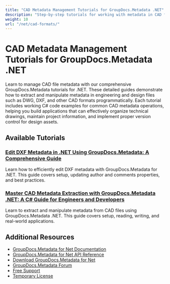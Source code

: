 ```yaml
---
title: "CAD Metadata Management Tutorials for GroupDocs.Metadata .NET"
description: "Step-by-step tutorials for working with metadata in CAD formats like DWG, DXF, and others using GroupDocs.Metadata for .NET."
weight: 10
url: "/net/cad-formats/"
---
```


# CAD Metadata Management Tutorials for GroupDocs.Metadata .NET

Learn to manage CAD file metadata with our comprehensive GroupDocs.Metadata tutorials for .NET. These detailed guides demonstrate how to extract and manipulate metadata in engineering and design files such as DWG, DXF, and other CAD formats programmatically. Each tutorial includes working C# code examples for common CAD metadata operations, helping you build applications that can effectively organize technical drawings, maintain project information, and implement proper version control for design assets.

## Available Tutorials

### [Edit DXF Metadata in .NET Using GroupDocs.Metadata&#58; A Comprehensive Guide](./edit-dxf-metadata-dotnet-groupdocs-metadata/)
Learn how to efficiently edit DXF metadata with GroupDocs.Metadata for .NET. This guide covers setup, updating author and comments properties, and best practices.

### [Master CAD Metadata Extraction with GroupDocs.Metadata .NET&#58; A C# Guide for Engineers and Developers](./mastering-cad-metadata-groupdocs-net-guide/)
Learn to extract and manipulate metadata from CAD files using GroupDocs.Metadata .NET. This guide covers setup, reading, writing, and real-world applications.

## Additional Resources

- [GroupDocs.Metadata for Net Documentation](https://docs.groupdocs.com/metadata/net/)
- [GroupDocs.Metadata for Net API Reference](https://reference.groupdocs.com/metadata/net/)
- [Download GroupDocs.Metadata for Net](https://releases.groupdocs.com/metadata/net/)
- [GroupDocs.Metadata Forum](https://forum.groupdocs.com/c/metadata)
- [Free Support](https://forum.groupdocs.com/)
- [Temporary License](https://purchase.groupdocs.com/temporary-license/)
